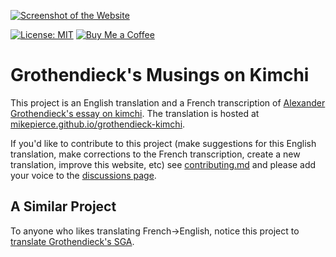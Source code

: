 [![Screenshot of the Website](https://raw.githubusercontent.com/mikepierce/grothendieck-kimchi/master/screenshot.png)](https://mikepierce.github.io/grothendieck-kimchi)

[![License: MIT](https://img.shields.io/badge/license-MIT-green.svg)](https://opensource.org/licenses/MIT)
[![Buy Me a Coffee](https://img.shields.io/badge/Buy%20Me%20a-Coffee-orange)](https://www.buymeacoffee.com/mpierce)


# Grothendieck's Musings on Kimchi

This project is an English translation and a French transcription of 
[Alexander Grothendieck's essay on kimchi](http://www.ihes.fr/~damour/IMAGE/kimchi_grothendieck.pdf).
The translation is hosted at [mikepierce.github.io/grothendieck-kimchi](https://mikepierce.github.io/grothendieck-kimchi/).

If you'd like to contribute to this project
(make suggestions for this English translation,
make corrections to the French transcription,
create a new translation, improve this website, etc) see 
[contributing.md](https://mikepierce.github.io/grothendieck-kimchi/)
and please add your voice to the 
[discussions page](https://github.com/mikepierce/grothendieck-kimchi/discussions).


## A Similar Project

To anyone who likes translating French→English, 
notice this project to [translate Grothendieck's SGA](https://github.com/jmoellermath/translate-SGAI).
